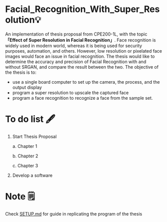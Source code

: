 # Facial_Recognition_With_Super_Resolution💡
An implementation of thesis proposal from CPE200-1L, with the topic **「Effect of Super Resolution in Facial Recognition」**. Face recognition is widely used in modern world, whereas it is being used for security purposes, automation, and others. However, low resolution or pixelated face images would face an issue in facial recognition. The thesis would like to determine the accuracy and precision of Facial Recognition with and without SRGAN, and compare the result between the two. The objective of the thesis is to:
- use a single board computer to set up the camera, the process, and the output display
- program a super resolution to upscale the captured face
- program a face recognition to recognize a face from the sample set.

# To do list 🖋️
1. Start Thesis Proposal

   a. Chapter 1

   b. Chapter 2

   c. Chapter 3

2. Develop a software

# Note 🗒️
Check [SETUP.md](https://github.com/azra-dev/Facial_Recognition_With_Super_Resolution/blob/main/SETUP.md) for guide in replicating the program of the thesis
